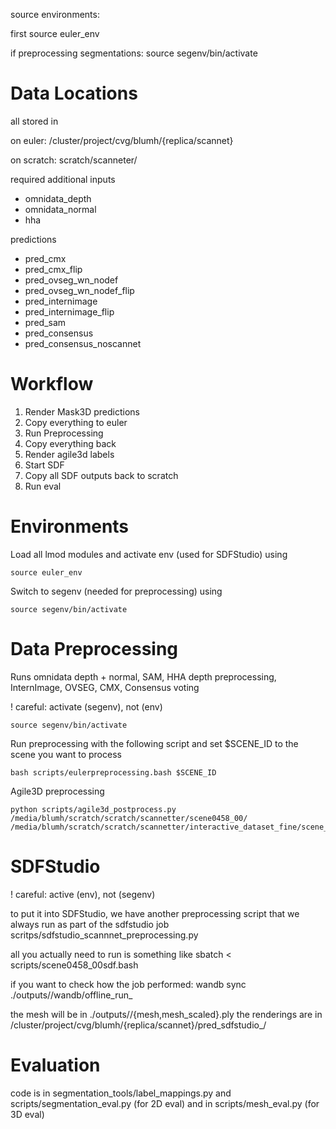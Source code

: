 source environments:

first 
source euler_env

if preprocessing segmentations:
source segenv/bin/activate


# Data Locations

all stored in

on euler:
/cluster/project/cvg/blumh/{replica/scannet}

on scratch:
scratch/scanneter/<scene>

required additional inputs
- omnidata_depth
- omnidata_normal
- hha

predictions
- pred_cmx
- pred_cmx_flip
- pred_ovseg_wn_nodef
- pred_ovseg_wn_nodef_flip
- pred_internimage
- pred_internimage_flip
- pred_sam
- pred_consensus
- pred_consensus_noscannet

# Workflow

1. Render Mask3D predictions
2. Copy everything to euler
3. Run Preprocessing
4. Copy everything back
5. Render agile3d labels
6. Start SDF
7. Copy all SDF outputs back to scratch
8. Run eval

# Environments

Load all lmod modules and activate env (used for SDFStudio) using

```
source euler_env
```

Switch to segenv (needed for preprocessing) using

```
source segenv/bin/activate
```


# Data Preprocessing

Runs omnidata depth + normal, SAM, HHA depth preprocessing, InternImage, OVSEG, CMX, Consensus voting

! careful: activate (segenv), not (env)

```
source segenv/bin/activate
```

Run preprocessing with the following script and set $SCENE_ID to the scene you want to process

```
bash scripts/eulerpreprocessing.bash $SCENE_ID
```

Agile3D preprocessing

```
python scripts/agile3d_postprocess.py /media/blumh/scratch/scratch/scannetter/scene0458_00/ /media/blumh/scratch/scratch/scannetter/interactive_dataset_fine/scene_0458_00/
```


# SDFStudio
! careful: active (env), not (segenv)

to put it into SDFStudio, we have another preprocessing script that we always run as part of the sdfstudio job
scritps/sdfstudio_scannnet_preprocessing.py

all you actually need to run is something like
sbatch < scripts/scene0458_00sdf.bash

if you want to check how the job performed:
wandb sync ./outputs/<timestamp of experiment>/wandb/offline_run_<id>

the mesh will be in ./outputs/<timestamp of experiment>/{mesh,mesh_scaled}.ply
the renderings are in /cluster/project/cvg/blumh/{replica/scannet}/pred_sdfstudio_<timestamp>/

# Evaluation
code is in segmentation_tools/label_mappings.py and scripts/segmentation_eval.py (for 2D eval) and in scripts/mesh_eval.py (for 3D eval)
